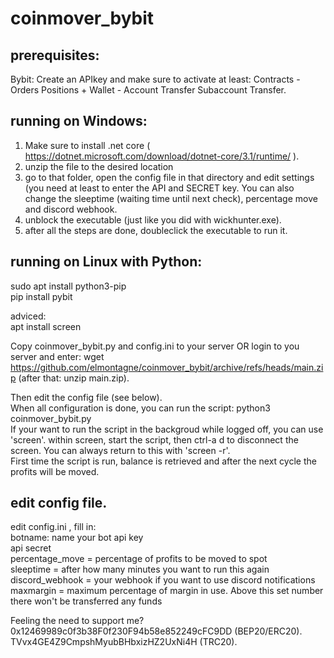 # coinmover_bybit

## prerequisites:  
Bybit: Create an APIkey and make sure to activate at least: Contracts - Orders Positions  + Wallet - Account Transfer Subaccount Transfer.   


## running on Windows:   
1. Make sure to install .net core ( https://dotnet.microsoft.com/download/dotnet-core/3.1/runtime/ ).   
2. unzip the file to the desired location   
3. go to that folder, open the config file in that directory and edit settings (you need at least to enter the API and SECRET key. You can also change the sleeptime (waiting time until next check), percentage move and discord webhook.  
4. unblock the executable (just like you did with wickhunter.exe).  
5. after all the steps are done, doubleclick the executable to run it.   


## running on Linux with Python:   
sudo apt install python3-pip  
pip install pybit  

adviced:  
apt install screen   

Copy coinmover_bybit.py and config.ini to your server OR login to you server and enter: wget https://github.com/elmontagne/coinmover_bybit/archive/refs/heads/main.zip   (after that: unzip main.zip).     

Then edit the config file (see below).  
When all configuration is done, you can run the script: python3 coinmover_bybit.py  
If your want to run the script in the backgroud while logged off, you can use 'screen'. within screen, start the script, then ctrl-a d to disconnect the screen. You can always return to this with 'screen -r'.  
First time the script is run, balance is retrieved and after the next cycle the profits will be moved.


## edit config file.  
edit config.ini , fill in:  
botname: name your bot
api key  
api secret  
percentage_move = percentage of profits to be moved to spot  
sleeptime = after how many minutes you want to run this again  
discord_webhook = your webhook if you want to use discord notifications 
maxmargin = maximum percentage of margin in use. Above this set number there won't be transferred any funds

Feeling the need to support me?    
0x12469989c0f3b38F0f230F94b58e852249cFC9DD (BEP20/ERC20).   
TVvx4GE4Z9CmpshMyubBHbxizHZ2UxNi4H (TRC20).    

